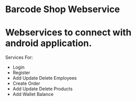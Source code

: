 # Barcode Shop Webservice
# Webservices to connect with android application.

Services For:
- Login
- Register
- Add Update Delete Employees
- Create Order
- Add Update Delete Products
- Add Wallet Balance

